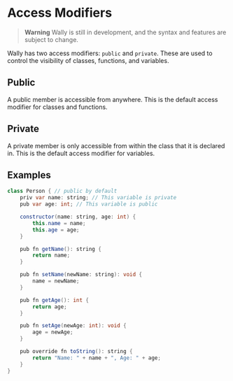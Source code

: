 # Access Modifiers

> **Warning**
> Wally is still in development, and the syntax and features are subject to change.

Wally has two access modifiers: `public` and `private`. These are used to control the visibility of classes, functions, and variables.

## Public

A public member is accessible from anywhere. This is the default access modifier for classes and functions.

## Private

A private member is only accessible from within the class that it is declared in. This is the default access modifier for variables.

## Examples

```java
class Person { // public by default
    priv var name: string; // This variable is private
    pub var age: int; // This variable is public

    constructor(name: string, age: int) {
        this.name = name;
        this.age = age;
    }

    pub fn getName(): string {
        return name;
    }

    pub fn setName(newName: string): void {
        name = newName;
    }

    pub fn getAge(): int {
        return age;
    }

    pub fn setAge(newAge: int): void {
        age = newAge;
    }

    pub override fn toString(): string {
        return "Name: " + name + ", Age: " + age;
    }
}
```